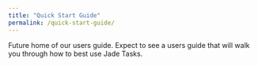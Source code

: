 ```yaml
---
title: "Quick Start Guide"
permalink: /quick-start-guide/
---
```


Future home of our users guide.  Expect to see a users guide that will walk you through how to best use Jade Tasks.